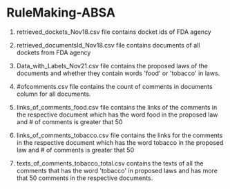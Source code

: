 # RuleMaking-ABSA
1. retrieved_dockets_Nov18.csv file contains docket ids of FDA agency

2. retrieved_documentsId_Nov18.csv file contains documents of all dockets from FDA agency

3. Data_with_Labels_Nov21.csv file contains the proposed laws of the documents and whether they contain words 'food' or 'tobacco' in laws.

4. #ofcomments.csv file contains the count of comments in documents column for all documents.

5. links_of_comments_food.csv file contains the links of the comments in the respective document which has the word food in the proposed law and # of comments is greater that 50

6. links_of_comments_tobacco.csv file contains the links for the comments in the respective document which has the word tobacco in the proposed law and # of comments is greater that 50

7. texts_of_comments_tobacco_total.csv contains the texts of all the comments that has the word 'tobacco' in proposed laws and has more that 50 comments in the respective documents.
